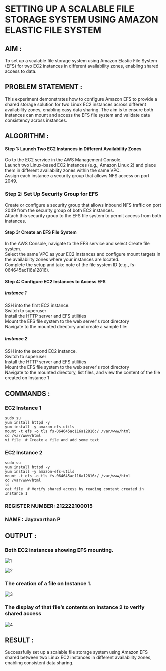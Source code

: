 # SETTING UP A SCALABLE FILE STORAGE SYSTEM USING AMAZON ELASTIC FILE SYSTEM
 
## AIM :
To set up a scalable file storage system using Amazon Elastic File System (EFS) for two EC2 instances in different availability zones, enabling shared access to data.

## PROBLEM STATEMENT :
This experiment demonstrates how to configure Amazon EFS to provide a shared storage solution for two Linux EC2 instances across different availability zones, enabling easy data sharing. The aim is to ensure both instances can mount and access the EFS file system and validate data consistency across instances.

## ALGORITHM :

#### Step 1: Launch Two EC2 Instances in Different Availability Zones
Go to the EC2 service in the AWS Management Console.</BR>
Launch two Linux-based EC2 instances (e.g., Amazon Linux 2) and place them in different availability zones within the same VPC.</BR>
Assign each instance a security group that allows NFS access on port 2049.</BR>

### Step 2: Set Up Security Group for EFS
Create or configure a security group that allows inbound NFS traffic on port 2049 from the security group of both EC2 instances.</BR>
Attach this security group to the EFS file system to permit access from both instances.</BR>

#### Step 3: Create an EFS File System
In the AWS Console, navigate to the EFS service and select Create file system.</BR>
Select the same VPC as your EC2 instances and configure mount targets in the availability zones where your instances are located.</BR>
Complete the setup and take note of the file system ID (e.g., fs-064645ac116a12816).</BR>

#### Step 4: Configure EC2 Instances to Access EFS

##### Instance 1</BR>
SSH into the first EC2 instance.</BR>
Switch to superuser</BR>
Install the HTTP server and EFS utilities</BR>
Mount the EFS file system to the web server's root directory</BR>
Navigate to the mounted directory and create a sample file:

##### Instance 2
SSH into the second EC2 instance.</BR>
Switch to superuser</BR>
Install the HTTP server and EFS utilities</BR>
Mount the EFS file system to the web server's root directory</BR>
Navigate to the mounted directory, list files, and view the content of the file created on Instance 1</BR>

## COMMANDS :

### EC2 Instance 1
```
sudo su
yum install httpd -y
yum install -y amazon-efs-utils
mount -t efs -o tls fs-064645ac116a12816:/ /var/www/html
cd /var/www/html
vi file  # Create a file and add some text
```

### EC2 Instance 2
```
sudo su
yum install httpd -y
yum install -y amazon-efs-utils
mount -t efs -o tls fs-064645ac116a12816:/ /var/www/html
cd /var/www/html
ls
cat file  # Verify shared access by reading content created in Instance 1
```
### REGISTER NUMBER: 212222100015
### NAME : Jayavarthan P

## OUTPUT :

### Both EC2 instances showing EFS mounting. 
![1](https://github.com/user-attachments/assets/a1194c9b-8ce3-4ef8-b2bb-e6d73984a9f3)

![2](https://github.com/user-attachments/assets/e053c328-e757-48af-8f5d-ceda668f1ae2)


### The creation of a file on Instance 1.
![3](https://github.com/user-attachments/assets/b78a7612-fdc6-4304-aaab-33e51bc30474)


### The display of that file’s contents on Instance 2 to verify shared access
![4](https://github.com/user-attachments/assets/45e0ad2e-1d66-4404-b4b4-a01537eb2b18)


## RESULT :
Successfully set up a scalable file storage system using Amazon EFS shared between two Linux EC2 instances in different availability zones, enabling consistent data sharing.
 
  


